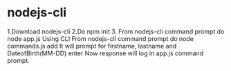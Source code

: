 # nodejs-cli

1.Download nodejs-cli
2.Do npm init
3. From nodejs-cli command prompt do node app.js
Using CLI
   From nodejs-cli command prompt do node commands.js add
   It will prompt for firstname, lastname and DateofBirth(MM-DD)
   enter 
   Now response will log in app.js command prompt.
